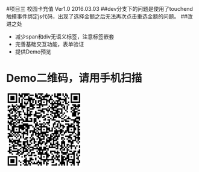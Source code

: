 #项目三  校园卡充值 Ver1.0 2016.03.03
##dev分支下的问题是使用了touchend触摸事件绑定js代码，出现了选择金额之后无法再次点击重选金额的问题。
##改进之处
<ul>
	<li>减少span和div无语义标签，注意标签嵌套</li>
	<li>完善基础交互功能，表单验证</li>
	<li>提供Demo预览</li>
</ul>
<h1>Demo二维码，请用手机扫描</h1>
<p><img src= "https://raw.githubusercontent.com/hawtim/universityCard/master/1456991042.png" width="200" height="200"></p>

